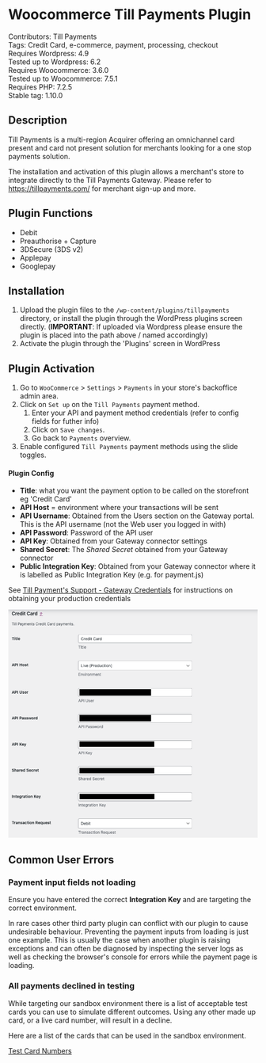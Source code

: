 # Woocommerce Till Payments Plugin

Contributors: Till Payments\
Tags: Credit Card, e-commerce, payment, processing, checkout\
Requires Wordpress: 4.9\
Tested up to Wordpress: 6.2\
Requires Woocommerce: 3.6.0\
Tested up to Woocommerce: 7.5.1\
Requires PHP: 7.2.5\
Stable tag: 1.10.0

## Description

Till Payments is a multi-region Acquirer offering an omnichannel card present and card not present solution for merchants looking for a one stop payments solution.

The installation and activation of this plugin allows a merchant's store to integrate directly to the Till Payments Gateway.
Please refer to https://tillpayments.com/ for merchant sign-up and more.

## Plugin Functions

- Debit
- Preauthorise + Capture
- 3DSecure (3DS v2)
- Applepay
- Googlepay

## Installation

1. Upload the plugin files to the `/wp-content/plugins/tillpayments` directory, or install the plugin through the WordPress plugins screen directly.
   (**IMPORTANT**: If uploaded via Wordpress please ensure the plugin is placed into the path above / named accordingly)
1. Activate the plugin through the 'Plugins' screen in WordPress

## Plugin Activation

1. Go to `WooCommerce` > `Settings` > `Payments` in your store's backoffice admin area.
1. Click on `Set up` on the `Till Payments` payment method.
   1. Enter your API and payment method credentials (refer to config fields for futher info)
   1. Click on `Save changes`.
   1. Go back to `Payments` overview.
1. Enable configured `Till Payments` payment methods using the slide toggles.

#### Plugin Config

- **Title**: what you want the payment option to be called on the storefront eg 'Credit Card'
- **API Host** = environment where your transactions will be sent
- **API Username**: Obtained from the Users section on the Gateway portal. This is the API username (not the Web user you logged in with)
- **API Password**: Password of the API user
- **API Key**: Obtained from your Gateway connector settings
- **Shared Secret**: The _Shared Secret_ obtained from your Gateway connector
- **Public Integration Key**: Obtained from your Gateway connector where it is labelled as Public Integration Key (e.g. for payment.js)

See [Till Payment's Support - Gateway Credentials](https://support.tillpayments.com/hc/en-us/articles/6694543251215-Till-Payments-Gateway-Credentials) for instructions on obtaining your production credentials

![](./config_screenshot.png)

## Common User Errors

### Payment input fields not loading

Ensure you have entered the correct **Integration Key** and are targeting the correct environment.

In rare cases other third party plugin can conflict with our plugin to cause undesirable behaviour. Preventing the payment inputs from loading is just one example. This is usually the case when another plugin is raising exceptions and can often be diagnosed by inspecting the server logs as well as checking the browser's console for errors while the payment page is loading.

### All payments declined in testing

While targeting our sandbox environment there is a list of acceptable test cards you can use to simulate different outcomes. Using any other made up card, or a live card number, will result in a decline.

Here are a list of the cards that can be used in the sandbox environment.

[Test Card Numbers](https://gateway.tillpayments.com/documentation/connectors#simulator-testing-connector-test-data)
